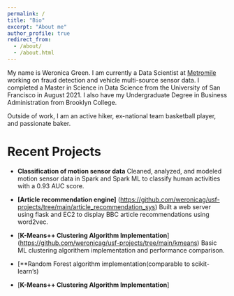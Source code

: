 ```yaml
---
permalink: /
title: "Bio"
excerpt: "About me"
author_profile: true
redirect_from: 
  - /about/
  - /about.html
---
```



My name is Weronica Green. I am currently a Data Scientist at [Metromile](https://www.metromile.com/) working on fraud detection and vehicle multi-source sensor data. I completed a Master in Science in Data Science from the University of San Francisco in August 2021. I also have my Undergraduate Degree in Business Administration from Brooklyn College.

Outside of work, I am an active hiker, ex-national team basketball player, and passionate baker. 
  


Recent Projects
======
* **Classification of motion sensor data**
Cleaned, analyzed, and modeled motion sensor data in Spark and Spark ML to classify human activities with a 0.93 AUC score.
* **[Article recommendation engine]** (https://github.com/weronicag/usf-projects/tree/main/article_recommendation_sys)
Built a web server using flask and EC2 to display BBC article recommendations using word2vec.
* [**K-Means++ Clustering Algorithm Implementation**] (https://github.com/weronicag/usf-projects/tree/main/kmeans)  Basic ML clustering algorithem implementation and performance comparison.

* [**Random Forest algorithm implementation(comparable to scikit-learn’s)
* [**K-Means++ Clustering Algorithm Implementation**]
